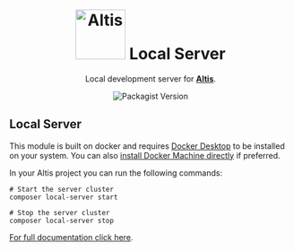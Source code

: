 <h1 align="center"><img src="https://make.hmn.md/altis/Altis-logo.svg" width="89" alt="Altis" /> Local Server</h1>

<p align="center">Local development server for <strong><a href="https://altis-dxp.com/">Altis</a></strong>.</p>

<p align="center"><img alt="Packagist Version" src="https://img.shields.io/packagist/v/altis/local-server.svg"></p>

## Local Server

This module is built on docker and requires [Docker Desktop](https://hub.docker.com/?overlay=onboarding) to be installed on your system. You can also [install Docker Machine directly](https://docs.docker.com/machine/install-machine/) if preferred.

In your Altis project you can run the following commands:

```
# Start the server cluster
composer local-server start

# Stop the server cluster
composer local-server stop
```

[For full documentation click here](./docs).
